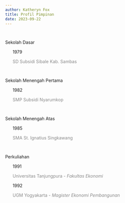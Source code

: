 ```yaml
---
author: Katheryn Fox
title: Profil Pimpinan
date: 2023-09-22
---
```

<div class="flex" style="align-items: center">
    <div style="width: 16px; height: 16px; border-radius: 999px" class="bg-main relative mr-2">
        <div style="width: 8px; height: 8px; border-radius: 999px; bottom: 4px; right: 4px;" class="bg-white dark:bg-dark-900 absolute"></div>
    </div>
    <p>Sekolah Dasar</p>
</div>
<div style="padding: 0 16px 0 24px;">
    <p class="mt-2 text-main">1979</p>
    <p style="opacity: 50%" class="pl-4 text-sm mb-1">SD Subsidi Sibale Kab. Sambas</p>
</div>
<div class="flex mt-4" style="align-items: center">
    <div style="width: 16px; height: 16px; border-radius: 999px" class="bg-main relative mr-2">
        <div style="width: 8px; height: 8px; border-radius: 999px; bottom: 4px; right: 4px;" class="bg-white dark:bg-dark-900 absolute"></div>
    </div>
    <p>Sekolah Menengah Pertama</p>
</div>
<div style="padding: 0 16px 0 24px;">
    <p class="mt-2 text-main">1982</p>
    <p style="opacity: 50%" class="pl-4 text-sm mb-1">SMP Subsidi Nyarumkop</p>
</div>
<div class="flex mt-4" style="align-items: center">
    <div style="width: 16px; height: 16px; border-radius: 999px" class="bg-main relative mr-2">
        <div style="width: 8px; height: 8px; border-radius: 999px; bottom: 4px; right: 4px;" class="bg-white dark:bg-dark-900 absolute"></div>
    </div>
    <p>Sekolah Menengah Atas</p>
</div>
<div style="padding: 0 16px 0 24px;">
    <p class="mt-2 text-main">1985</p>
    <p style="opacity: 50%" class="pl-4 text-sm mb-1">SMA St. Ignatius Singkawang</p>
</div>
<div class="flex mt-4" style="align-items: center">
    <div style="width: 16px; height: 16px; border-radius: 999px" class="bg-main relative mr-2">
        <div style="width: 8px; height: 8px; border-radius: 999px; bottom: 4px; right: 4px;" class="bg-white dark:bg-dark-900 absolute"></div>
    </div>
    <p>Perkuliahan</p>
</div>
<div style="padding: 0 16px 0 24px;">
    <p class="mt-2 text-main">1991</p>
    <p style="opacity: 50%" class="pl-4 text-sm mb-1">
        Universitas Tanjungpura
        - <i>Fakultas Ekonomi</i>
    </p>
    <p class="mt-2 text-main">1992</p>
    <p style="opacity: 50%" class="pl-4 text-sm mb-1">
        UGM Yogyakarta
        - <i>Magister Ekonomi Pembangunan</i>
    </p>
</div>